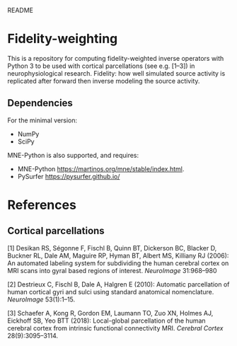 README

# Fidelity-weighting

This is a repository for computing fidelity-weighted inverse operators 
with Python 3 to be used with cortical parcellations (see e.g. [1–3]) 
in neurophysiological research. 
Fidelity: how well simulated source activity is replicated after
forward then inverse modeling the source activity.

## Dependencies

For the minimal version:
- NumPy
- SciPy

MNE-Python is also supported, and requires:
- MNE-Python https://martinos.org/mne/stable/index.html.
- PySurfer https://pysurfer.github.io/

# References

## Cortical parcellations

[1] Desikan RS, Ségonne F, Fischl B, Quinn BT, Dickerson BC, Blacker D, 
Buckner RL, Dale AM, Maguire RP, Hyman BT, Albert MS, Killiany RJ (2006):
An automated labeling system for subdividing the human cerebral cortex
on MRI scans into gyral based regions of interest. *NeuroImage* 31:968–980

[2] Destrieux C, Fischl B, Dale A, Halgren E (2010): Automatic parcellation
of human cortical gyri and sulci using standard anatomical nomenclature.
*NeuroImage* 53(1):1–15.

[3] Schaefer A, Kong R, Gordon EM, Laumann TO, Zuo XN, Holmes AJ,
Eickhoff SB, Yeo BTT (2018): Local-global parcellation of the human 
cerebral cortex from intrinsic functional connectivity MRI. *Cerebral 
Cortex* 28(9):3095–3114.
